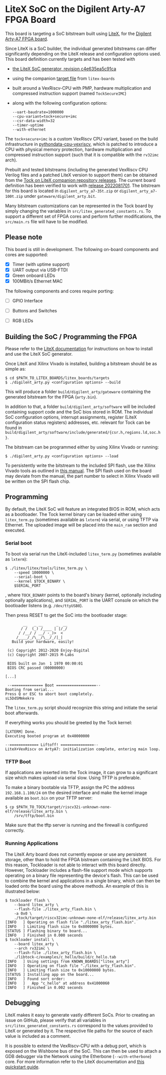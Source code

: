LiteX SoC on the Digilent Arty-A7 FPGA Board
============================================

This board is targeting a SoC bitstream built using
[LiteX](https://github.com/enjoy-digital/litex), for the [Digilent
Arty-A7 FPGA
board](https://reference.digilentinc.com/reference/programmable-logic/arty-a7/start).

Since LiteX is a SoC builder, the individual generated bitstreams can
differ significantly depending on the LiteX release and configuration
options used. This board definition currently targets and has been
tested with
- [the LiteX SoC generator, revision
  c4e635ea5c91ca](https://github.com/enjoy-digital/litex/tree/c4e635ea5c91ca)
- using the companion [target
  file](https://github.com/litex-hub/litex-boards/blob/bf458e388efea4/litex_boards/targets/digilent_arty.py)
  from `litex-boards`
- built around a VexRiscv-CPU with PMP, hardware multiplication and
  compressed instruction support (named `TockSecureIMC`)
- along with the following configuration options:

  ```
  --uart-baudrate=1000000
  --cpu-variant=tock+secure+imc
  --csr-data-width=32
  --timer-uptime
  --with-ethernet
  ```

The `tock+secure+imc` is a custom VexRiscv CPU variant, based on the
build infrastructure in
[pythondata-cpu-vexriscv](https://github.com/litex-hub/pythondata-cpu-vexriscv),
which is patched to introduce a CPU with physical memory protection,
hardware multiplication and compressed instruction support (such that
it is compatible with the `rv32imc` arch).

Prebuilt and tested bitstreams (including the generated VexRiscv CPU
Verilog files and a patched LiteX version to support them) can be
obtained from the [Tock on LiteX companion repository
releases](https://github.com/lschuermann/tock-litex/releases/). The
current board definition has been verified to work with [release
2022081701](https://github.com/lschuermann/tock-litex/releases/tag/2022081701).
The bitstream for this board is located in `digilent_arty_a7-35t.zip`
or `digilent_arty_a7-100t.zip` under `gateware/digilent_arty.bit`.

Many bitstream customizations can be represented in the Tock board by
simply changing the variables in
`src/litex_generated_constants.rs`. To support a different set of FPGA
cores and perform further modifications, the `src/main.rs` file will
have to be modified.


Please note
-----------

This board is still in development. The following on-board components
and cores are supported:
- [X] Timer (with uptime support)
- [X] UART output via USB-FTDI
- [X] Green onboard LEDs
- [X] 100MBit/s Ethernet MAC

The following components and cores require porting:
- [ ] GPIO Interface
- [ ] Buttons and Switches
- [ ] RGB LEDs


Building the SoC / Programming the FPGA
---------------------------------------

Please refer to the [LiteX
documentation](https://github.com/enjoy-digital/litex/wiki/) for
instructions on how to install and use the LiteX SoC generator.

Once LiteX and Xilinx Vivado is installed, building a bitstream should
be as simple as:

```
$ cd $PATH_TO_LITEX_BOARDS/litex_boards/targets
$ ./digilent_arty.py <configuration options> --build
```

This will produce a folder `build/digilent_arty/gateware` containing
the generated bitstream for the FPGA (`arty.bin`).

In addition to that, a folder `build/digilent_arty/software` will be
included containing support code and the SoC bios stored in ROM. The
individual SoC configuration options, interrupt assignments, register
(LiteX configuration status registers) addresses, etc. relevant for
Tock can be found in
`build/digilent_arty/software/include/generated/{csr.h,regions.ld,soc.h}`.

The bitstream can be programmed either by using Xilinx Vivado or running:

```
$ ./digilent_arty.py <configuration options> --load
```

To persistently write the bitstream to the included SPI flash, use the
Xilinx Vivado tools as outlined in [this
manual](https://reference.digilentinc.com/learn/programmable-logic/tutorials/arty-programming-guide/start#programming_the_arty_using_quad_spi). The
SPI flash used on the board may deviate from the manual, the part
number to select in Xilinx Vivado will be written on the SPI flash
chip.


Programming
-----------

By default, the LiteX SoC will feature an integrated BIOS in ROM,
which acts as a bootloader. The Tock kernel binary can be loaded
either using `litex_term.py` (sometimes available as `lxterm`) via
serial, or using TFTP via Ethernet. The uploaded image will be placed
into the `main_ram` section and executed.

### Serial boot

To boot via serial run the LiteX-included `litex_term.py` (sometimes
available as `lxterm`):
```
$ ./litex/litex/tools/litex_term.py \
    --speed 10000000 \
	--serial-boot \
    --kernel $TOCK_BINARY \
    $SERIAL_PORT
```
, where `TOCK_BINARY` points to the board's binary (kernel, optionally
including optionally applications), and `SERIAL_PORT` is the UART
console on which the bootloader listens (e.g. `/dev/ttyUSB0`).

Then press RESET to get the SoC into the bootloader stage:
```
        __   _ __      _  __
       / /  (_) /____ | |/_/
      / /__/ / __/ -_)>  <
     /____/_/\__/\__/_/|_|
   Build your hardware, easily!

 (c) Copyright 2012-2020 Enjoy-Digital
 (c) Copyright 2007-2015 M-Labs

 BIOS built on Jan  1 1970 00:00:01
 BIOS CRC passed (00000000)

[...]

 --============== Boot ==================--
Booting from serial...
Press Q or ESC to abort boot completely.
sL5DdSMmkekro
```

The `litex_term.py` script should recognize this string and initiate
the serial boot afterwards.

If everything works you should be greeted by the Tock kernel:
```
[LXTERM] Done.
Executing booted program at 0x40000000

--============= Liftoff! ===============--
LiteX+VexRiscv on ArtyA7: initialization complete, entering main loop.
```

### TFTP Boot

If applications are inserted into the Tock image, it can grow to a
significant size which makes upload via serial slow. Using TFTP is
preferable.

To make a binary bootable via TFTP, assign the PC the address
`192.168.1.100/24` on the desired interface and make the kernel image
available as `boot.bin` on your TFTP server:

```
$ cp $PATH_TO_TOCK/target/riscv32i-unknown-none-elf/release/litex_arty.bin \
    /srv/tftp/boot.bin
```

Make sure that the tftp server is running and the firewall is
configured correctly.

### Running Applications

The LiteX Arty board does not currently expose or use any persistent storage,
other than to hold the FPGA bistream containing the LiteX BIOS. For this reason,
Tockloader is not able to interact with this board directly. However, Tockloader
includes a flash-file support mode which supports operating on a binary file
representing the device's flash. This can be used to combine the kernel and
applications in a single binary, which can then be loaded onto the board using
the above methods. An example of this is illustrated below:

```
$ tockloader flash \
    --board litex_arty \
    --flash-file ./litex_arty_flash.bin \
    -a 0x0 \
    ./tock/target/riscv32imc-unknown-none-elf/release/litex_arty.bin
[INFO   ] Operating on flash file "./litex_arty_flash.bin".
[INFO   ] Limiting flash size to 0x8000000 bytes.
[STATUS ] Flashing binary to board...
[INFO   ] Finished in 0.000 seconds
$ tockloader install \
    --board litex_arty \
    --arch rv32imc \
    --flash-file ./litex_arty_flash.bin \
    ./libtock-c/examples/c_hello/build/c_hello.tab
[INFO   ] Using settings from KNOWN_BOARDS["litex_arty"]
[INFO   ] Operating on flash file "./litex_arty_flash.bin".
[INFO   ] Limiting flash size to 0x10000000 bytes.
[STATUS ] Installing app on the board...
[INFO   ] Found sort order:
[INFO   ]   App "c_hello" at address 0x41000060
[INFO   ] Finished in 0.002 seconds
```

Debugging
---------

LiteX makes it easy to generate vastly different SoCs. Prior to
creating an issue on GitHub, please verify that all variables in
`src/litex_generated_constants.rs` correspond to the values provided to LiteX or
generated by it. The respective file paths for the source of each
value is included as a comment.

It is possible to extend the VexRiscv-CPU with a debug port, which is
exposed on the Wishbone bus of the SoC. This can then be used to
attach a GDB debugger via the Network using the Etherbone
(`--with-etherbone`) core. For more information refer to the LiteX
documentation and [this quickstart
guide](https://github.com/timvideos/litex-buildenv/wiki/Debugging).
